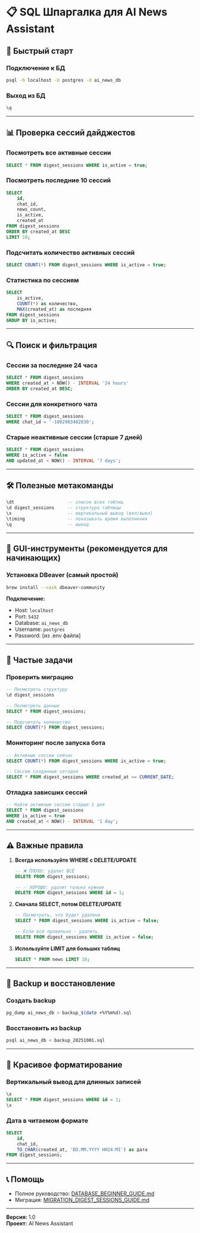 # 📋 SQL Шпаргалка для AI News Assistant

## 🚀 Быстрый старт

### Подключение к БД
```bash
psql -h localhost -U postgres -d ai_news_db
```

### Выход из БД
```sql
\q
```

---

## 📊 Проверка сессий дайджестов

### Посмотреть все активные сессии
```sql
SELECT * FROM digest_sessions WHERE is_active = true;
```

### Посмотреть последние 10 сессий
```sql
SELECT 
    id,
    chat_id,
    news_count,
    is_active,
    created_at
FROM digest_sessions 
ORDER BY created_at DESC 
LIMIT 10;
```

### Подсчитать количество активных сессий
```sql
SELECT COUNT(*) FROM digest_sessions WHERE is_active = true;
```

### Статистика по сессиям
```sql
SELECT 
    is_active,
    COUNT(*) as количество,
    MAX(created_at) as последняя
FROM digest_sessions
GROUP BY is_active;
```

---

## 🔍 Поиск и фильтрация

### Сессии за последние 24 часа
```sql
SELECT * FROM digest_sessions 
WHERE created_at > NOW() - INTERVAL '24 hours'
ORDER BY created_at DESC;
```

### Сессии для конкретного чата
```sql
SELECT * FROM digest_sessions 
WHERE chat_id = '-1002983482030';
```

### Старые неактивные сессии (старше 7 дней)
```sql
SELECT * FROM digest_sessions 
WHERE is_active = false 
AND updated_at < NOW() - INTERVAL '7 days';
```

---

## 🛠️ Полезные метакоманды

```sql
\dt                    -- список всех таблиц
\d digest_sessions     -- структура таблицы
\x                     -- вертикальный вывод (вкл/выкл)
\timing                -- показывать время выполнения
\q                     -- выход
```

---

## 📱 GUI-инструменты (рекомендуется для начинающих)

### Установка DBeaver (самый простой)
```bash
brew install --cask dbeaver-community
```

**Подключение:**
- Host: `localhost`
- Port: `5432`
- Database: `ai_news_db`
- Username: `postgres`
- Password: [из .env файла]

---

## 🎯 Частые задачи

### Проверить миграцию
```sql
-- Посмотреть структуру
\d digest_sessions

-- Посмотреть данные
SELECT * FROM digest_sessions;

-- Подсчитать количество
SELECT COUNT(*) FROM digest_sessions;
```

### Мониторинг после запуска бота
```sql
-- Активные сессии сейчас
SELECT COUNT(*) FROM digest_sessions WHERE is_active = true;

-- Сессии созданные сегодня
SELECT * FROM digest_sessions WHERE created_at >= CURRENT_DATE;
```

### Отладка зависших сессий
```sql
-- Найти активные сессии старше 1 дня
SELECT * FROM digest_sessions 
WHERE is_active = true 
AND created_at < NOW() - INTERVAL '1 day';
```

---

## ⚠️ Важные правила

1. **Всегда используйте WHERE с DELETE/UPDATE**
   ```sql
   -- ❌ ПЛОХО: удалит ВСЁ
   DELETE FROM digest_sessions;
   
   -- ✅ ХОРОШО: удалит только нужное
   DELETE FROM digest_sessions WHERE id = 1;
   ```

2. **Сначала SELECT, потом DELETE/UPDATE**
   ```sql
   -- Посмотреть, что будет удалено
   SELECT * FROM digest_sessions WHERE is_active = false;
   
   -- Если всё правильно - удалить
   DELETE FROM digest_sessions WHERE is_active = false;
   ```

3. **Используйте LIMIT для больших таблиц**
   ```sql
   SELECT * FROM news LIMIT 10;
   ```

---

## 💾 Backup и восстановление

### Создать backup
```bash
pg_dump ai_news_db > backup_$(date +%Y%m%d).sql
```

### Восстановить из backup
```bash
psql ai_news_db < backup_20251001.sql
```

---

## 🎨 Красивое форматирование

### Вертикальный вывод для длинных записей
```sql
\x
SELECT * FROM digest_sessions WHERE id = 1;
\x
```

### Дата в читаемом формате
```sql
SELECT 
    id,
    chat_id,
    TO_CHAR(created_at, 'DD.MM.YYYY HH24:MI') as дата
FROM digest_sessions;
```

---

## 📞 Помощь

- Полное руководство: [DATABASE_BEGINNER_GUIDE.md](DATABASE_BEGINNER_GUIDE.md)
- Миграция: [MIGRATION_DIGEST_SESSIONS_GUIDE.md](../MIGRATION_DIGEST_SESSIONS_GUIDE.md)

---

**Версия:** 1.0  
**Проект:** AI News Assistant

